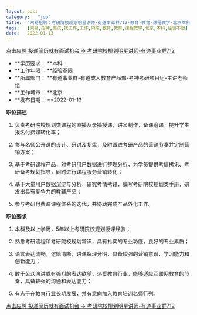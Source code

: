 ```yaml
---
layout:	post
category:	"job"
title:	"网易招聘：考研院校规划明星讲师-有道事业群712-教育-教育-课程教学-北京本科经验不限"
tags:	[网易,招聘,面试,找工作,工作,内推,教育,教育,课程教学,北京,本科,经验不限]
date:	2022-01-13
---
```


[点击应聘 投递简历就有面试机会 ->  考研院校规划明星讲师-有道事业群712](http://mobile.bole.netease.com/bole/boleDetail?id=30816&employeeId=346f03c3cda5f04c&key=all)



- **学历要求： **本科
- **工作年限： **经验不限
- **所属部门： **有道事业群-有道成人教育产品部-考神考研项目组-主讲老师组
- **工作城市： **北京
- **发布日期： **2022-01-13



**职位描述**

1. 负责考研院校规划类课程的直播及录播授课，讲义制作，备课磨课，提升学生报名付费课转化率；

2. 参与名师公开课的设计、研讨及复盘，及时跟进考研产品的营销节奏并定制营销方案；

3. 基于考研课程产品，对考研用户数据进行整理分析，为学员提供考情拷讯、考研备考规划指导，同时进行课程服务营销转化；

4. 基于大量用户数据沉淀与分析，研究考情拷讯，编写考研院校规划类手册，研发出具有竞争力的教辅产品；

5. 参与考研付费课课程体系的迭代，并协助完成产品外化工作。



**职位要求**

1. 本科及以上学历，5年以上考研院校规划授课经验；

2. 熟悉考研流程和考研院校规划常识，具有扎实的专业功底，良好的专业素质；

3. 语言表达流畅，逻辑清晰，讲课条理分明，具备较强的营销意识、学习能力和创新能力；

4. 敢于公众演讲或有强烈的表达欲望，热爱教育行业，能够适应互联网教育的节奏，具备较强的沟通和表达能力；

5. 有志于在教育行业长期发展，并有意向加入教育培训名师行列。



[点击应聘 投递简历就有面试机会 ->  考研院校规划明星讲师-有道事业群712](http://mobile.bole.netease.com/bole/boleDetail?id=30816&employeeId=346f03c3cda5f04c&key=all)